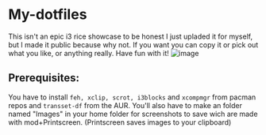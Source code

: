 # My-dotfiles
This isn't an epic i3 rice showcase to be honest I just upladed it for myself, but I made it public because why not.
If you want you can copy it or pick out what you like, or anything really. Have fun with it!
![image](https://user-images.githubusercontent.com/60364668/173203031-deed8b3f-0a2e-4e1e-b417-2b83b42c5d1b.png)
## Prerequisites:
You have to install `feh, xclip, scrot, i3blocks` and `xcompmgr` from pacman repos and `transset-df` from the AUR.
You'll also have to make an folder named "Images" in your home folder for screenshots to save wich are made with mod+Printscreen.
(Printscreen saves images to your clipboard)
